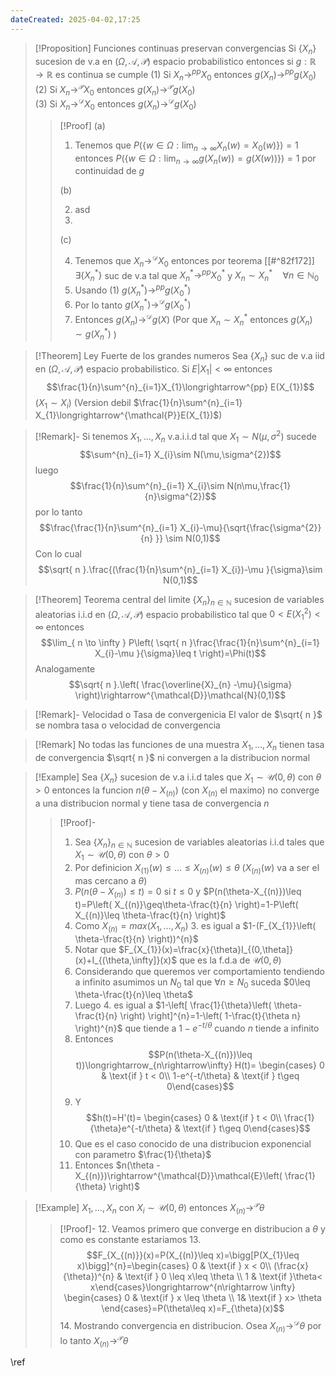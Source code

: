 ```yaml
---
dateCreated: 2025-04-02,17:25
---
```


>[!Proposition] Funciones continuas preservan convergencias
>Si $\{X_{n}\}$ sucesion de v.a en $(\Omega,\mathcal{A},\mathcal{P})$ espacio probabilistico entonces si $g:\mathbb{R}\rightarrow\mathbb{R}$ es continua se cumple
>(1) Si $X_{n}\rightarrow^{pp} X_{0}$ entonces $g(X_{n})\rightarrow^{pp} g(X_{0})$
>(2) Si $X_{n}\rightarrow^{\mathcal{P}}X_{0}$ entonces $g(X_{n})\rightarrow^{\mathcal{P}}g(X_{0})$           
>(3) Si $X_{n}\rightarrow^{\mathcal{D}}X_{0}$ entonces $g(X_{n})\rightarrow^{\mathcal{D}}g(X_{0})$
>>[!Proof]
>>(a)
>>1.  Tenemos que $P(\{ w\in \Omega:\lim_{ n \to \infty } X_{n}(w)=X_{0}(w) \})=1$ entonces $P(\{ w\in \Omega:\lim_{ n \to \infty } g(X_{n}(w))=g(X(w)) \})=1$ por continuidad de $g$  
>>
>>(b)
>>
>>2. asd
>>3. 
>>
>>(c)
>>
>>4. Tenemos que $X_{n}\rightarrow^{\mathcal{D}}X_{0}$ entonces por teorema [[#^82f172]] $\exists \{ X_{n}^{*} \}$ suc de v.a tal que $X_{n}^{*}\rightarrow^{pp} X_{0}^{*}$ y $X_{n}\sim X_{n}^{*}\quad\forall n\in \mathbb{N}_{0}$      
>>5. Usando (1) $g(X_{n}^{*})\rightarrow^{pp} g(X_{0}^{*})$ 
>>6. Por lo tanto $g(X_{n}^{*})\rightarrow^{\mathcal{D}}g(X_{0}^{*})$
>>7. Entonces $g(X_{n})\rightarrow^{\mathcal{D}} g(X)$  (Por que $X_{n}\sim X_{n}^{*}$ entonces $g(X_{n})\sim g(X_{n}^{*})$ )

>[!Theorem] Ley Fuerte de los grandes numeros
Sea $\{ X_{n} \}$ suc de v.a iid en $(\Omega,\mathcal{A},\mathcal{P})$ espacio probabilistico. Si $E|X_{1}|<\infty$ entonces $$\frac{1}{n}\sum^{n}_{i=1}X_{1}\longrightarrow^{pp} E(X_{1})$$
($X_{1}\sim X_{i}$)
(Version debil $\frac{1}{n}\sum^{n}_{i=1} X_{1}\longrightarrow^{\mathcal{P}}E(X_{1})$)

>[!Remark]-
>Si tenemos $X_{1},\ldots,X_{n}$ v.a.i.i.d tal que $X_{1}\sim N(\mu,\sigma^{2})$ sucede $$\sum^{n}_{i=1} X_{i}\sim N(\mu,\sigma^{2})$$
>luego $$\frac{1}{n}\sum^{n}_{i=1} X_{i}\sim N(n\mu,\frac{1}{n}\sigma^{2})$$
>por lo tanto $$\frac{\frac{1}{n}\sum^{n}_{i=1} X_{i}-\mu}{\sqrt{\frac{\sigma^{2}}{n} }} \sim N(0,1)$$
>Con lo cual $$\sqrt{ n }.\frac{(\frac{1}{n}\sum^{n}_{i=1} X_{i})-\mu }{\sigma}\sim N(0,1)$$

>[!Theorem] Teorema central del limite
>$\{X_{n}\}_{n\in\mathbb{N}}$ sucesion de variables aleatorias i.i.d en $(\Omega,\mathcal{A},\mathcal{P})$ espacio probabilistico tal que $0<E(X_{1}^{2})<\infty$ entonces $$\lim_{ n \to \infty } P\left( \sqrt{ n }\frac{\frac{1}{n}\sum^{n}_{i=1} X_{i}-\mu }{\sigma}\leq t \right)=\Phi(t)$$
>Analogamente $$\sqrt{ n }.\left( \frac{\overline{X}_{n} -\mu}{\sigma}  \right)\rightarrow^{\mathcal{D}}\mathcal{N}(0,1)$$     

>[!Remark]- Velocidad o Tasa de convergenicia
>El valor de $\sqrt{ n }$ se nombra tasa o velocidad de convergencia

>[!Remark]
>No todas las funciones de una muestra $X_{1},\ldots,X_{n}$ tienen tasa de convergencia $\sqrt{ n }$ ni convergen a la distribucion normal  

>[!Example] 
>Sea $\{X_{n}\}$ sucesion de v.a i.i.d tales que $X_{1}\sim\mathcal{U}(0,\theta)$ con $\theta>0$ entonces la funcion $n(\theta-X_{(n)})$ (con $X_{(n)}$ el maximo) no converge a una distribucion normal y tiene tasa de convergencia $n$         
>>[!Proof]-
>>1. Sea $\{X_{n}\}_{n\in\mathbb{N}}$ sucesion de variables aleatorias i.i.d tales que $X_{1}\sim \mathcal{U}(0,\theta)$ con $\theta>0$
>>2. Por definicion $X_{(1)}(w)\leq \ldots\leq X_{(n)}(w)\leq \theta$ ($X_{(n)}(w)$ va a ser el mas cercano a $\theta$)
>>3. $P(n(\theta-X_{(n)})\leq t)=0$ si $t\leq 0$ y $P(n(\theta-X_{(n)})\leq t)=P\left( X_{(n)}\geq\theta-\frac{t}{n} \right)=1-P\left( X_{(n)}\leq \theta-\frac{t}{n} \right)$
>>4. Como $X_{(n)}=max({X_{1},\ldots,X_{n}})$ 3. es igual a $1-(F_{X_{1}}\left( \theta-\frac{t}{n} \right))^{n}$ 
>>5. Notar que $F_{X_{1}}(x)=\frac{x}{\theta}I_{(0,\theta]}(x)+I_{(\theta,\infty]}(x)$ que es la f.d.a de $\mathcal{U}(0,\theta)$
>>6. Considerando que queremos ver comportamiento tendiendo a infinito asumimos un $N_{0}$ tal que $\forall n\geq N_{0}$ suceda $0\leq \theta-\frac{t}{n}\leq \theta$ 
>>7. Luego 4. es igual a $1-\left[ \frac{1}{\theta}\left( \theta-\frac{t}{n} \right) \right]^{n}=1-\left( 1-\frac{t}{\theta n} \right)^{n}$ que tiende a $1-e^{-t/\theta}$ cuando $n$ tiende a infinito  
>>8. Entonces $$P(n(\theta-X_{(n)})\leq t))\longrightarrow_{n\rightarrow\infty} H(t)= \begin{cases} 0 & \text{if } t < 0\\ 1-e^{-t/\theta}   & \text{if } t\geq 0\end{cases}$$
>>9. Y $$h(t)=H'(t)= \begin{cases} 0 & \text{if } t < 0\\ \frac{1}{\theta}e^{-t/\theta}  & \text{if } t\geq 0\end{cases}$$
>>10. Que es el caso conocido de una distribucion exponencial con parametro $\frac{1}{\theta}$  
>>11. Entonces $n(\theta -X_{(n)})\rightarrow^{\mathcal{D}}\mathcal{E}\left( \frac{1}{\theta} \right)$  

>[!Example]
>$X_{1},\ldots,X_{n}$ con $X_{i}\sim \mathcal{U}(0,\theta)$ entonces $X_{(n)}\rightarrow^{\mathcal{P}}\theta$ 
>>[!Proof]- 
>>12. Veamos primero que converge en distribucion a $\theta$   y como es constante estariamos
>>13. $$F_{X_{(n)}}(x)=P(X_{(n)}\leq x)=\bigg[P(X_{1}\leq x)\bigg]^{n}=\begin{cases} 0 & \text{if } x < 0\\ (\frac{x}{\theta})^{n}   & \text{if } 0 \leq x\leq \theta \\ 1 & \text{if }\theta< x\end{cases}\longrightarrow^{n\rightarrow \infty} \begin{cases} 0 & \text{if } x \leq \theta \\ 1& \text{if } x> \theta \end{cases}=P(\theta\leq x)=F_{\theta}(x)$$
>>14. Mostrando convergencia en distribucion. Osea $X_{(n)}\rightarrow^{\mathcal{D}}\theta$ por lo tanto $X_{(n)}\rightarrow^{\mathcal{P}}\theta$  

\ref